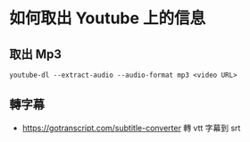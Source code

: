 # 如何取出 Youtube 上的信息

## 取出 Mp3

`youtube-dl --extract-audio --audio-format mp3 <video URL>`


## 轉字幕

* https://gotranscript.com/subtitle-converter 轉 vtt 字幕到 srt
